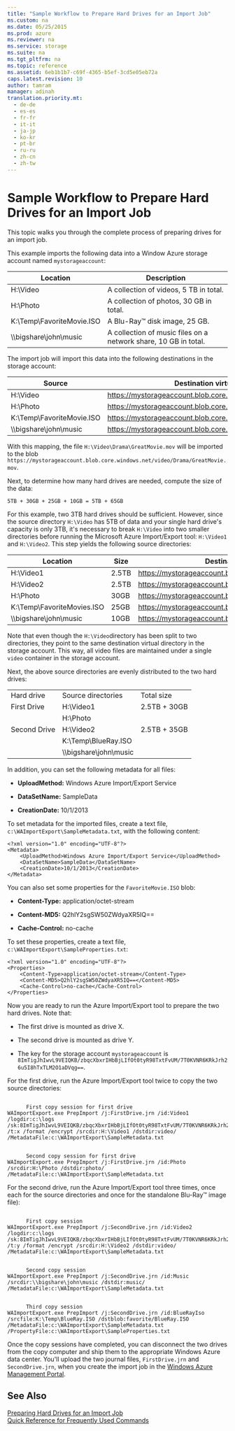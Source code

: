 ```yaml
---
title: "Sample Workflow to Prepare Hard Drives for an Import Job"
ms.custom: na
ms.date: 05/25/2015
ms.prod: azure
ms.reviewer: na
ms.service: storage
ms.suite: na
ms.tgt_pltfrm: na
ms.topic: reference
ms.assetid: 6eb1b1b7-c69f-4365-b5ef-3cd5e05eb72a
caps.latest.revision: 10
author: tamram
manager: adinah
translation.priority.mt: 
  - de-de
  - es-es
  - fr-fr
  - it-it
  - ja-jp
  - ko-kr
  - pt-br
  - ru-ru
  - zh-cn
  - zh-tw
---
```

# Sample Workflow to Prepare Hard Drives for an Import Job
This topic walks you through the complete process of preparing drives for an import job.  
  
 This example imports the following data into a Window Azure storage account named `mystorageaccount`:  
  
|Location|Description|  
|--------------|-----------------|  
|H:\Video|A collection of videos, 5 TB in total.|  
|H:\Photo|A collection of photos, 30 GB in total.|  
|K:\Temp\FavoriteMovie.ISO|A Blu-Ray™ disk image, 25 GB.|  
|\\\bigshare\john\music|A collection of music files on a network share, 10 GB in total.|  
  
 The import job will import this data into the following destinations in the storage account:  
  
|Source|Destination virtual directory or blob|  
|------------|-------------------------------------------|  
|H:\Video|https://mystorageaccount.blob.core.windows.net/video|  
|H:\Photo|https://mystorageaccount.blob.core.windows.net/photo|  
|K:\Temp\FavoriteMovie.ISO|https://mystorageaccount.blob.core.windows.net/favorite/FavoriteMovies.ISO|  
|\\\bigshare\john\music|https://mystorageaccount.blob.core.windows.net/music|  
  
 With this mapping, the file `H:\Video\Drama\GreatMovie.mov` will be imported to the blob `https://mystorageaccount.blob.core.windows.net/video/Drama/GreatMovie.mov`.  
  
 Next, to determine how many hard drives are needed, compute the size of the data:  
  
 `5TB + 30GB + 25GB + 10GB = 5TB + 65GB`  
  
 For this example, two 3TB hard drives should be sufficient. However, since the source directory `H:\Video` has 5TB of data and your single hard drive's capacity is only 3TB, it's necessary to break `H:\Video` into two smaller directories before running the Microsoft Azure Import/Export tool: `H:\Video1` and `H:\Video2`. This step yields the following source directories:  
  
|Location|Size|Destination virtual directory or blob|  
|--------------|----------|-------------------------------------------|  
|H:\Video1|2.5TB|https://mystorageaccount.blob.core.windows.net/video|  
|H:\Video2|2.5TB|https://mystorageaccount.blob.core.windows.net/video|  
|H:\Photo|30GB|https://mystorageaccount.blob.core.windows.net/photo|  
|K:\Temp\FavoriteMovies.ISO|25GB|https://mystorageaccount.blob.core.windows.net/favorite/FavoriteMovies.ISO|  
|\\\bigshare\john\music|10GB|https://mystorageaccount.blob.core.windows.net/music|  
  
 Note that even though the `H:\Video`directory has been split to two directories, they point to the same destination virtual directory in the storage account. This way, all video files are maintained under a single `video` container in the storage account.  
  
 Next, the above source directories are evenly distributed to the two hard drives:  
  
||||  
|-|-|-|  
|Hard drive|Source directories|Total size|  
|First Drive|H:\Video1|2.5TB + 30GB|  
||H:\Photo||  
|Second Drive|H:\Video2|2.5TB + 35GB|  
||K:\Temp\BlueRay.ISO||  
||\\\bigshare\john\music||  
  
 In addition, you can set the following metadata for all files:  
  
-   **UploadMethod:** Windows Azure Import/Export Service  
  
-   **DataSetName:** SampleData  
  
-   **CreationDate:** 10/1/2013  
  
 To set metadata for the imported files, create a text file, `c:\WAImportExport\SampleMetadata.txt`, with the following content:  
  
```  
<?xml version="1.0" encoding="UTF-8"?>  
<Metadata>  
    <UploadMethod>Windows Azure Import/Export Service</UploadMethod>  
    <DataSetName>SampleData</DataSetName>  
    <CreationDate>10/1/2013</CreationDate>  
</Metadata>  
```  
  
 You can also set some properties for the `FavoriteMovie.ISO` blob:  
  
-   **Content-Type:** application/octet-stream  
  
-   **Content-MD5:** Q2hlY2sgSW50ZWdyaXR5IQ==  
  
-   **Cache-Control:** no-cache  
  
 To set these properties, create a text file, `c:\WAImportExport\SampleProperties.txt`:  
  
```  
<?xml version="1.0" encoding="UTF-8"?>  
<Properties>  
    <Content-Type>application/octet-stream</Content-Type>  
    <Content-MD5>Q2hlY2sgSW50ZWdyaXR5IQ==</Content-MD5>  
    <Cache-Control>no-cache</Cache-Control>  
</Properties>  
```  
  
 Now you are ready to run the Azure Import/Export tool to prepare the two hard drives. Note that:  
  
-   The first drive is mounted as drive X.  
  
-   The second drive is mounted as drive Y.  
  
-   The key for the storage account `mystorageaccount` is `8ImTigJhIwvL9VEIQKB/zbqcXbxrIHbBjLIfOt0tyR98TxtFvUM/7T0KVNR6KRkJrh26u5I8hTxTLM2O1aDVqg==`.  
  
 For the first drive, run the Azure Import/Export tool twice to copy the two source directories:  
  
```  
  
      First copy session for first drive  
WAImportExport.exe PrepImport /j:FirstDrive.jrn /id:Video1 /logdir:c:\logs /sk:8ImTigJhIwvL9VEIQKB/zbqcXbxrIHbBjLIfOt0tyR98TxtFvUM/7T0KVNR6KRkJrh26u5I8hTxTLM2O1aDVqg== /t:x /format /encrypt /srcdir:H:\Video1 /dstdir:video/ /MetadataFile:c:\WAImportExport\SampleMetadata.txt  
```  
  
```  
  
      Second copy session for first drive  
WAImportExport.exe PrepImport /j:FirstDrive.jrn /id:Photo /srcdir:H:\Photo /dstdir:photo/ /MetadataFile:c:\WAImportExport\SampleMetadata.txt  
```  
  
 For the second drive, run the Azure Import/Export tool three times, once each for the source directories and once for the standalone Blu-Ray™ image file):  
  
```  
  
      First copy session  
WAImportExport.exe PrepImport /j:SecondDrive.jrn /id:Video2 /logdir:c:\logs /sk:8ImTigJhIwvL9VEIQKB/zbqcXbxrIHbBjLIfOt0tyR98TxtFvUM/7T0KVNR6KRkJrh26u5I8hTxTLM2O1aDVqg== /t:y /format /encrypt /srcdir:H:\Video2 /dstdir:video/ /MetadataFile:c:\WAImportExport\SampleMetadata.txt  
```  
  
```  
  
      Second copy session  
WAImportExport.exe PrepImport /j:SecondDrive.jrn /id:Music /srcdir:\\bigshare\john\music /dstdir:music/ /MetadataFile:c:\WAImportExport\SampleMetadata.txt  
```  
  
```  
  
      Third copy session  
WAImportExport.exe PrepImport /j:SecondDrive.jrn /id:BlueRayIso /srcfile:K:\Temp\BlueRay.ISO /dstblob:favorite/BlueRay.ISO /MetadataFile:c:\WAImportExport\SampleMetadata.txt /PropertyFile:c:\WAImportExport\SampleProperties.txt  
```  
  
 Once the copy sessions have completed, you can disconnect the two drives from the copy computer and ship them to the appropriate Windows Azure data center. You'll upload the two journal files, `FirstDrive.jrn` and `SecondDrive.jrn`, when you create the import job in the [Windows Azure Management Portal](https://manage.windowsazure.com/).  
  
## See Also  
 [Preparing Hard Drives for an Import Job](../rest-conceptual/Preparing-Hard-Drives-for-an-Import-Job.md)   
 [Quick Reference for Frequently Used Commands](../rest-conceptual/Quick-Reference-for-Frequently-Used-Commands-for-Import-Jobs.md)